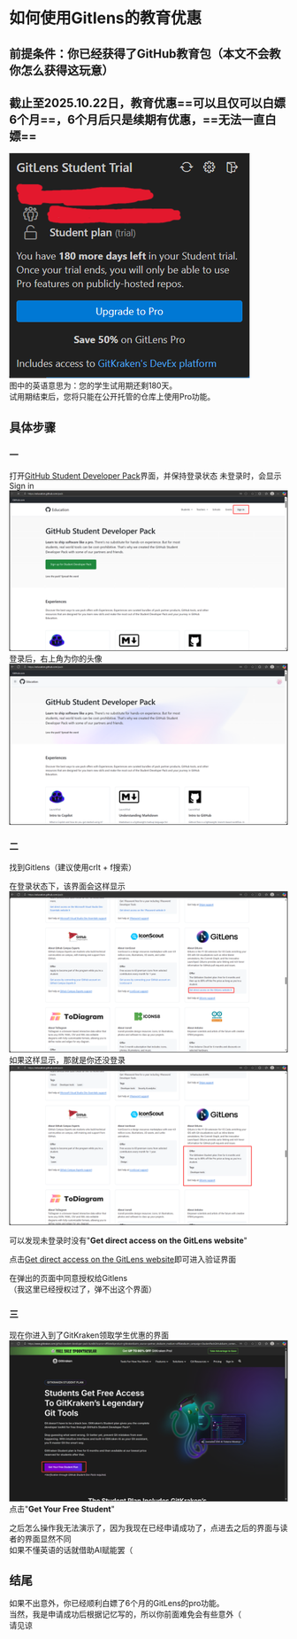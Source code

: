# 如何使用Gitlens的教育优惠  

## 前提条件：你已经获得了GitHub教育包（本文不会教你怎么获得这玩意）  

## 截止至2025.10.22日，教育优惠==可以且仅可以白嫖6个月==，6个月后只是续期有优惠，==无法一直白嫖==  

![VSCode中显示的信息](post1_1.png "VSCode中显示的信息")  
图中的英语意思为：您的学生试用期还剩180天。  
试用期结束后，您将只能在公开托管的仓库上使用Pro功能。  

## 具体步骤  

### 一  

打开[GitHub Student Developer Pack](https://education.github.com/pack)界面，并保持登录状态
未登录时，会显示Sign in  
![未登录时的界面](post1_2.png "未登录时的界面")  
登录后，右上角为你的头像  
![登录后的界面](post1_3.png "登录后的界面")  

### 二  

找到Gitlens（建议使用crlt + f搜索）  

在登录状态下，该界面会这样显示  
![登录后的界面](post1_4.png "登录后的界面")  
如果这样显示，那就是你还没登录  
![未登录时的界面](post1_5.png "未登录时的界面")  

可以发现未登录时没有"**Get direct access on the GitLens website**"

点击[Get direct access on the GitLens website](https://education.github.com/pack/redeem/gitlens-student)即可进入验证界面  

在弹出的页面中同意授权给Gitlens  
（我这里已经授权过了，弹不出这个界面）  

### 三  

现在你进入到了GitKraken领取学生优惠的界面  
![GitKraken的界面](post1_6.png "GitKraken的界面")  
点击"**Get Your Free Student**"  

之后怎么操作我无法演示了，因为我现在已经申请成功了，点进去之后的界面与读者的界面显然不同  
如果不懂英语的话就借助AI赋能罢（

## 结尾  

如果不出意外，你已经顺利白嫖了6个月的GitLens的pro功能。  
当然，我是申请成功后根据记忆写的，所以你前面难免会有些意外（  
请见谅  
